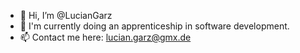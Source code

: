 - 👋 Hi, I’m @LucianGarz
- 🌱 I'm currently doing an apprenticeship in software development.
- 📫 Contact me here: lucian.garz@gmx.de

<!---
LucianGarz/LucianGarz is a ✨ special ✨ repository because its `README.md` (this file) appears on your GitHub profile.
You can click the Preview link to take a look at your changes.
--->
